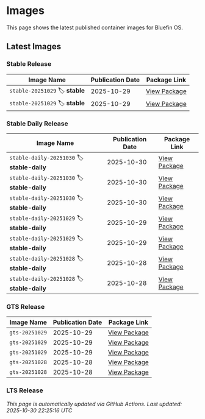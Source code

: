 # Images

This page shows the latest published container images for Bluefin OS.

## Latest Images

### Stable Release

<!-- STABLE_IMAGES_START -->
| Image Name | Publication Date | Package Link |
| ---------- | ---------------- | ------------ |
| `stable-20251029` 🏷️ **stable** | 2025-10-29 | [View Package](https://github.com/ublue-os/bluefin/pkgs/container/bluefin/559028727?tag=stable-20251029) |
| `stable-20251029` 🏷️ **stable** | 2025-10-29 | [View Package](https://github.com/ublue-os/bluefin/pkgs/container/bluefin/559028727?tag=stable-20251029) |
<!-- STABLE_IMAGES_END -->

### Stable Daily Release

<!-- STABLE_DAILY_IMAGES_START -->
| Image Name | Publication Date | Package Link |
| ---------- | ---------------- | ------------ |
| `stable-daily-20251030` 🏷️ **stable-daily** | 2025-10-30 | [View Package](https://github.com/ublue-os/bluefin/pkgs/container/bluefin/561224841?tag=stable-daily-20251030) |
| `stable-daily-20251030` 🏷️ **stable-daily** | 2025-10-30 | [View Package](https://github.com/ublue-os/bluefin/pkgs/container/bluefin/561224841?tag=stable-daily-20251030) |
| `stable-daily-20251030` 🏷️ **stable-daily** | 2025-10-30 | [View Package](https://github.com/ublue-os/bluefin/pkgs/container/bluefin/561224841?tag=stable-daily-20251030) |
| `stable-daily-20251029` 🏷️ **stable-daily** | 2025-10-29 | [View Package](https://github.com/ublue-os/bluefin/pkgs/container/bluefin/559700134?tag=stable-daily-20251029) |
| `stable-daily-20251029` 🏷️ **stable-daily** | 2025-10-29 | [View Package](https://github.com/ublue-os/bluefin/pkgs/container/bluefin/559700134?tag=stable-daily-20251029) |
| `stable-daily-20251028` 🏷️ **stable-daily** | 2025-10-28 | [View Package](https://github.com/ublue-os/bluefin/pkgs/container/bluefin/558657805?tag=stable-daily-20251028) |
| `stable-daily-20251028` 🏷️ **stable-daily** | 2025-10-28 | [View Package](https://github.com/ublue-os/bluefin/pkgs/container/bluefin/558657805?tag=stable-daily-20251028) |
<!-- STABLE_DAILY_IMAGES_END -->

### GTS Release

<!-- GTS_IMAGES_START -->
| Image Name | Publication Date | Package Link |
| ---------- | ---------------- | ------------ |
| `gts-20251029` | 2025-10-29 | [View Package](https://github.com/ublue-os/bluefin/pkgs/container/bluefin/559028248?tag=gts-20251029) |
| `gts-20251029` | 2025-10-29 | [View Package](https://github.com/ublue-os/bluefin/pkgs/container/bluefin/559028248?tag=gts-20251029) |
| `gts-20251029` | 2025-10-29 | [View Package](https://github.com/ublue-os/bluefin/pkgs/container/bluefin/559028248?tag=gts-20251029) |
| `gts-20251028` | 2025-10-28 | [View Package](https://github.com/ublue-os/bluefin/pkgs/container/bluefin/558252920?tag=gts-20251028) |
| `gts-20251028` | 2025-10-28 | [View Package](https://github.com/ublue-os/bluefin/pkgs/container/bluefin/558252920?tag=gts-20251028) |
<!-- GTS_IMAGES_END -->

### LTS Release

<!-- LTS_IMAGES_START -->

<!-- LTS_IMAGES_END -->

<!-- LAST_UPDATE -->

_This page is automatically updated via GitHub Actions. Last updated: 2025-10-30 22:25:16 UTC_
